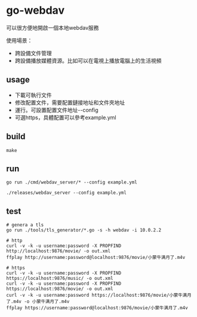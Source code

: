 # go-webdav

可以很方便地開啟一個本地webdav服務

使用場景：

* 跨設備文件管理
* 跨設備播放媒體資源。比如可以在電視上播放電腦上的生活視頻

## usage

* 下載可執行文件
* 修改配置文件，需要配置鏈接地址和文件夾地址
* 運行。可設置配置文件地址--config
* 可選https，具體配置可以參考example.yml

## build

```shell
make
```

## run

```shell
go run ./cmd/webdav_server/* --config example.yml
```

```shell
./releases/webdav_server --config example.yml
```

## test

```shell
# genera a tls
go run ./tools/tls_generator/*.go -s -h webdav -i 10.0.2.2

# http
curl -v -k -u username:password -X PROPFIND http://localhost:9876/movie/ -o out.xml
ffplay http://username:password@localhost:9876/movie/小蒙牛满月了.m4v

# https
curl -v -k -u username:password -X PROPFIND https://localhost:9876/music/ -o out.xml
curl -v -k -u username:password -X PROPFIND https://localhost:9876/movie/ -o out.xml
curl -v -k -u username:password https://localhost:9876/movie/小蒙牛满月了.m4v -o 小蒙牛满月了.m4v
ffplay https://username:password@localhost:9876/movie/小蒙牛满月了.m4v
```
